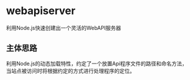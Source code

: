 # webapiserver
利用Node.js快速创建出一个灵活的WebAPI服务器

## 主体思路
利用Node.js的动态加载特性，约定了一个放置Api程序文件的路径和命名方法，当站点被访问时将根据约定的方式进行处理程序的定位。
